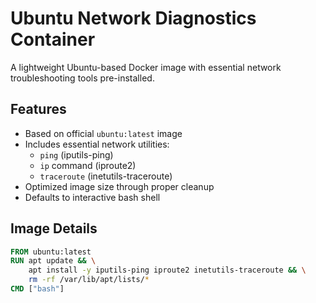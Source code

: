 # Ubuntu Network Diagnostics Container

A lightweight Ubuntu-based Docker image with essential network troubleshooting tools pre-installed.

## Features

- Based on official `ubuntu:latest` image
- Includes essential network utilities:
  - `ping` (iputils-ping)
  - `ip` command (iproute2)
  - `traceroute` (inetutils-traceroute)
- Optimized image size through proper cleanup
- Defaults to interactive bash shell

## Image Details

```dockerfile
FROM ubuntu:latest
RUN apt update && \
    apt install -y iputils-ping iproute2 inetutils-traceroute && \
    rm -rf /var/lib/apt/lists/*
CMD ["bash"]
